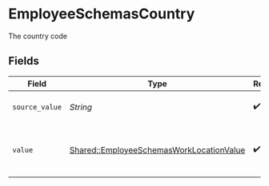 # EmployeeSchemasCountry

The country code


## Fields

| Field                                                                                               | Type                                                                                                | Required                                                                                            | Description                                                                                         | Example                                                                                             |
| --------------------------------------------------------------------------------------------------- | --------------------------------------------------------------------------------------------------- | --------------------------------------------------------------------------------------------------- | --------------------------------------------------------------------------------------------------- | --------------------------------------------------------------------------------------------------- |
| `source_value`                                                                                      | *String*                                                                                            | :heavy_check_mark:                                                                                  | The name of citizenship                                                                             | American                                                                                            |
| `value`                                                                                             | [Shared::EmployeeSchemasWorkLocationValue](../../models/shared/employeeschemasworklocationvalue.md) | :heavy_check_mark:                                                                                  | The ISO3166-1 Alpha2 Code of the Country                                                            | US                                                                                                  |